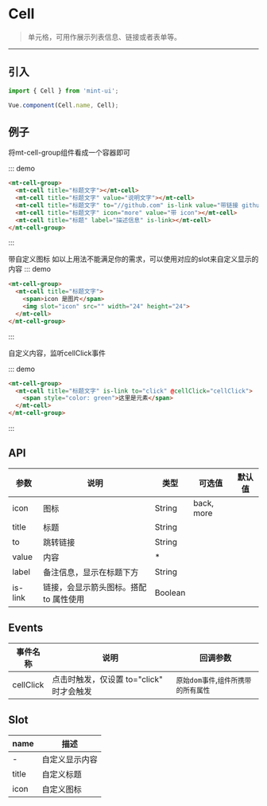 # Cell

> 单元格，可用作展示列表信息、链接或者表单等。

----------


## 引入

```javascript
import { Cell } from 'mint-ui';

Vue.component(Cell.name, Cell);
```

## 例子

将mt-cell-group组件看成一个容器即可

::: demo
```html
<mt-cell-group>
  <mt-cell title="标题文字"></mt-cell>
  <mt-cell title="标题文字" value="说明文字"></mt-cell>
  <mt-cell title="标题文字" to="//github.com" is-link value="带链接 github.com"></mt-cell>
  <mt-cell title="标题文字" icon="more" value="带 icon"></mt-cell>
  <mt-cell title="标题" label="描述信息" is-link></mt-cell>
</mt-cell-group>
```
:::


带自定义图标
如以上用法不能满足你的需求，可以使用对应的slot来自定义显示的内容
::: demo
```html
<mt-cell-group>
  <mt-cell title="标题文字">
    <span>icon 是图片</span>
    <img slot="icon" src="" width="24" height="24">
  </mt-cell>
</mt-cell-group>
```
:::

自定义内容，监听cellClick事件

::: demo
```html
<mt-cell-group>
  <mt-cell title="标题文字" is-link to="click" @cellClick="cellClick">
    <span style="color: green">这里是元素</span>
  </mt-cell>
</mt-cell-group>
```
:::



## API
| 参数 | 说明 | 类型 | 可选值 | 默认值 |
|------|-------|---------|-------|--------|
|   icon  |  图标   | String    |  back, more   |     |
| title | 标题 | String | | |
| to    | 跳转链接 | String | | |
| value | 内容 | * | | |
| label | 备注信息，显示在标题下方 | String | | |
| is-link | 链接，会显示箭头图标。搭配 to 属性使用 | Boolean | | |

## Events
| 事件名称 | 说明 | 回调参数 |
|---------- |-------- |---------- |
| cellClick  | 点击时触发，仅设置 to="click" 时才会触发 | `原始dom事件`,`组件所携带的所有属性`  |

## Slot
| name | 描述 |
|------|--------|
| - | 自定义显示内容 |
| title | 自定义标题 |
| icon | 自定义图标 |
